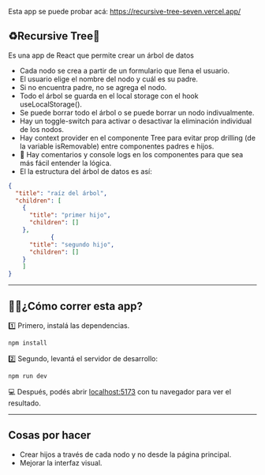 Esta app se puede probar acá: https://recursive-tree-seven.vercel.app/

## ♻️Recursive Tree🌲

Es una app de React que permite crear un árbol de datos
- Cada nodo se crea a partir de un formulario que llena el usuario.
- El usuario elige el nombre del nodo y cuál es su padre.
- Si no encuentra padre, no se agrega el nodo.
- Todo el árbol se guarda en el local storage con el hook useLocalStorage().
- Se puede borrar todo el árbol o se puede borrar un nodo indivualmente.
- Hay un toggle-switch para activar o desactivar la eliminación individual de los nodos.
- Hay context provider en el componente Tree para evitar prop drilling (de la variable isRemovable) entre componentes padres e hijos.
- 💬 Hay comentarios y console logs en los componentes para que sea más fácil entender la lógica.
- El la estructura del árbol de datos es así:
```json
{
  "title": "raíz del árbol",
  "children": [
    {
      "title": "primer hijo",
      "children": []
    },
            {
      "title": "segundo hijo",
      "children": []
    }
    ]
}
```
----

## 🏃‍♂️¿Cómo correr esta app?

1️⃣ Primero, instalá las dependencias.
```bash
npm install
```
2️⃣ Segundo, levantá el servidor de desarrollo:

```bash
npm run dev
```

💻 Después, podés abrir [localhost:5173](http://localhost:5173) con tu navegador para ver el resultado.

----

## Cosas por hacer

- Crear hijos a través de cada nodo y no desde la página principal.
- Mejorar la interfaz visual.